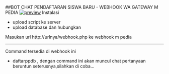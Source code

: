 ##BOT CHAT PENDAFTARAN SISWA BARU - WEBHOOK WA GATEWAY M PEDIA
[![preview](https://youtu.be/IwQzy8gvi0c)](https://youtu.be/IwQzy8gvi0c)
Instalasi

- upload script ke server
- upload database dan hubungkan

Masukan url http://urlnya/webhook.php ke webhook m pedia

---

Command tersedia di webhook ini

- daftarppdb , dengan command ini akan muncul chat pertanyaan beruntun seterusnya,silahkan di coba...

